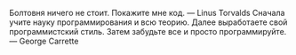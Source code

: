 Болтовня ничего не стоит. Покажите мне код. — Linus Torvalds
Сначала учите науку программирования и всю теорию. Далее выработаете свой программистский стиль. Затем забудьте все и просто программируйте. — George Carrette